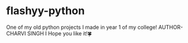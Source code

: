 # flashyy-python
One of my old python projects I made in year 1 of my college!
AUTHOR-CHARVI SINGH
I Hope you like it!🍀
